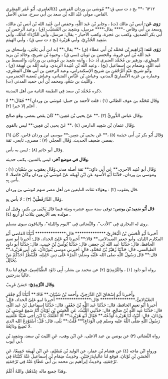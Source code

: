 ٦٣١٢ -** بخ د ت سي ق:** مُوسَى بن وردان القرشي (٤)العامري، أَبُو عُمَر المِصْرِي القاص، مولى عَبْد الله بْن سعد بن أَبي سرح، مدني الأصل.

**رَوَى عَن:** أنس بْن مالك (ت) ، وجابر بْن عَبد اللَّهِ، وحفص ابن عُبَيد الله بْن أنس بْن مالك، وسعد بن أَبي وقاص -**** يقال:**** مرسل، وسَعِيد بن المُسَيَّب (ق) ، وعبد الرحمن بْن أَبي بكر الصديق، وكعب بن عجرة، وكعب الأحبار - يقال: مرسل، وأَبي الدَّرْدَاء كذلك، وأبي سَعِيد الخُدْرِيّ، وأبي هُرَيْرة (بخ د ت سي ق) ، وأبي الهيثم.

**رَوَى عَنه:** إِبْرَاهِيم بْن مُحَمَّد بْن أَبي عطاء (ق) -** يقال:** إنه ابن أَبي يَحْيَى، وإسحاق بن عَبد الله بْن أَبي فروة، والحسن بن ثوبان (سي ق) ، وحيوة بْن شريح، وخالد بْن يزيد المِصْرِي، وزهير بن مُحَمَّد العنبري (د ت) ، وابنه سَعِيد بن مُوسَى بن وردان، والسمط بن عَبد اللَّهِ، وضمام بن إِسماعيل (بخ) ، وعبد اللَّه بْن عُبَيدة الربذي، وعَبد الله بن لَهِيعَة (ق) ، وأَبُو شريح عَبْد الرَّحْمَنِ بن شريح الإسكندراني، وعبد الرحمن بن أَبي هلال المِصْرِي، وعمارة بن غزية الأَنْصارِيّ المدني، وعياش بْن عَبَّاس القتباني، وعياش بْنعقبة الحضرمي، والليث بن سَعْدٍ، ومحمد بْن أَبي حميد المدني (ت) .

ذكره مُحَمَّد بْن سعد فِي الطبقة الثانية من أهل المدينة.

وَقَال مُحَمَّد بن عوف الطائي (١) : قلت لأحمد بن حنبل: مُوسَى بن وردان؟** فَقَالَ:** لا أعلم إلا خيرا (٢) .

وَقَال عَباس الدُّورِيُّ (٣) ،** عَنْ يحيى بْن مَعِين:** كَانَ يقص بمصر، وهُوَ صالح.

وَقَال عثمان بْن سَعِيد الدارمي (٤) ،** عَنْ يحيى بْن مَعِين:** ليس بالقوي.

وَقَال أَبُو بكر بْن أَبي خيثمة (٥) ،** عَن يحيى بْن مَعِين:** موسى ابن وردان قاص، كَانَ (٦) بمصر، ضعيف الحديث. وَقَال العجلي (٧) : مصري، تابعي، ثقة.

وَقَال أبو حاتم (٨) : ليس به بأس.

**وَقَال في موضع آخر:** ليس بالمتين، يكتب حديثه.

وَقَال أبو عُبَيد الآحري،** عَن أَبِي دَاوُدَ:** ثقة أصله مدني.وَقَال يعقوب بن سُفْيَانَ (١) : وموسى بن وردان، حَدَّثَنَا أَبُو الأسود عَنِ ابْنِ لَهِيعَة عَنْ مُوسَى بْنِ وردان وكَانَ فاضلا، لا بأس بِهِ.

قال يعقوب (٢) : وهؤلاء ثقات التابعين من أهل مصر منهم مُوسَى بن وردان.

وَقَال الدَّارَقُطْنِيُّ (٣) : لا بأس بِهِ.

**قال أَبُو سَعِيد بْن يونس:** توفي سنة سبع عشرة ومئة فيما قال يَحْيَى بن بكير، وقيل أن مولده بعد الأربعين بثلاث أو أربع (٤) .

روى له البخاري فِي "الأدب"، والنَّسَائي فِي "اليوم والليلة"، والباقون سوى مسلم.

أَخبرنا أَبُو الْحَسَنِ بْنُ الْبُخَارِيِّ،************** قال:************** أَنْبَأَنَا القاضي أَبُو المكارم اللبان، وأبو جعفر الصيدلاني،** قالا:** أَخبرنا أَبُو عَلِيّ الحداد، قال: أَخبرنا أبو نعيم الحافظ، قال: حَدَّثَنَا عَبد الله بْن جعفر، قال: حَدَّثَنَا يُونُسُ بْنُ حَبِيبٍ، قال: حَدَّثَنَا أبو داود الطيالسي، قال: حَدَّثَنَا زُهَيْرُ بْنُ مُحَمَّدٍ، قال: أخبرني موسى بْنورْدَانَ، عَن أَبِي هُرَيْرة،** قال:** قال رَسُولُ اللَّهِ صلى الله عَلَيْهِ وسَلَّمَ: الْمَرْءُ عَلَى دِينِ خَلِيلِهِ، فَلْيَنْظُرْ أَحَدُكُمْ مَنْ يُخَالِلُ.

رواه أبو داود (١) ، والتِّرْمِذِيّ (٢) عن محمد بن بشار، أَبِي دَاوُد الطَّيَالِسِيّ، فوقع لنا بدلا عاليا بدرجتين.

**وَقَال التِّرْمِذِيّ:** حَسَنٌ غَرِيبٌ.

وأَخبرنا أَبُو إِسْحَاقَ ابْنُ الدَّرَجِيِّ، وأَحمد بْنُ شَيْبَانَ،** قَالا:** أَنْبَأَنَا أَبُو جَعْفَرٍ الصَّيْدَلانِيُّ،**************** قال:**************** أَخبرنا اببو عَلِيّ الحداد، قال: أَخبرنا أَبُو نعيم الحافظ، قال: حَدَّثَنَا عَبد اللَّهِ بْنُ جَعْفَرٍ، قال: حَدَّثَنَا إِسماعيل بْنُ عَبد اللَّهِ، قال: حَدَّثَنَا عَبد اللَّهِ بْنُ صَالِحٍ، قال: حَدَّثَنِي اللَّيْثُ، عَنِ الْحَسَنِ بْنِ ثَوْبَانَ أَنَّهُ سَمِعَ مُوسَى بْنَ ورْدَانَ، قال: أَتَيْتُ أَبَا هُرَيْرة أُوَدِّعُهُ،** فَقَالَ أَبُو هُرَيْرة:** أَلا أُعَلِّمُكَ يَا ابْنَ أَخِي شَيْئًا عَلَّمَنِيهِ رَسُولُ اللَّهِ صَلَّى اللَّهُ عليه وسلم فِي الْوَدَاعِ؟** قُلْتُ:** بَلَى، قال: قُلْ: أَسْتَوْدِعُ الله الدي لا تَضِيعُ ودَائِعُهُ.

رواه النَّسَائي (٣) عن يونس بن عبد الاعلى، عَنِ ابْن وهب، عَنِ الليث بْن سعد، وسَعِيد بْن أَبي أيوب.

ورواه ابْن ماجه (٤) عن هشام بْن عمار، عن الوليد بْن مُسْلِم، عَنِ ابْن لَهِيعَة جَمِيعًا، عَنِ الْحَسَنِ بْنِ ثَوْبَانَ، فوقع لنا عاليابِدَرَجَتَيْنِ. وحَدِيثُ ضِمَامِ بْنِ إِسماعيل عَنْهُ كَتَبْنَاهُ فِي تَرْجَمَتِهِ، وحَدِيثُ إبراهيم بن محمد بن أَبي عَطَاءٍ عَنْهُ فِي تَرْجَمَتِهِ.

وهَذَا جميع ماله عِنْدَهُمْ، واللهُ أَعْلَمُ.